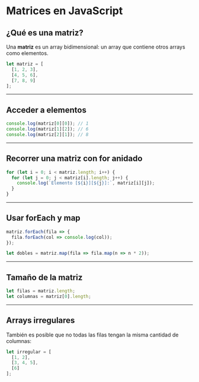 # Matrices en JavaScript

## ¿Qué es una matriz?

Una **matriz** es un array bidimensional: un array que contiene otros arrays como elementos.

```javascript
let matriz = [
  [1, 2, 3],
  [4, 5, 6],
  [7, 8, 9]
];
```

---

## Acceder a elementos

```javascript
console.log(matriz[0][0]); // 1
console.log(matriz[1][2]); // 6
console.log(matriz[2][1]); // 8
```

---

## Recorrer una matriz con for anidado

```javascript
for (let i = 0; i < matriz.length; i++) {
  for (let j = 0; j < matriz[i].length; j++) {
    console.log(`Elemento [${i}][${j}]:`, matriz[i][j]);
  }
}
```

---

## Usar forEach y map

```javascript
matriz.forEach(fila => {
  fila.forEach(col => console.log(col));
});

let dobles = matriz.map(fila => fila.map(n => n * 2));
```

---

## Tamaño de la matriz

```javascript
let filas = matriz.length;
let columnas = matriz[0].length;
```

---

## Arrays irregulares

También es posible que no todas las filas tengan la misma cantidad de columnas:

```javascript
let irregular = [
  [1, 2],
  [3, 4, 5],
  [6]
];
```
